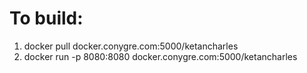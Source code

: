# To build:
1. docker pull docker.conygre.com:5000/ketancharles
2. docker run -p 8080:8080 docker.conygre.com:5000/ketancharles
